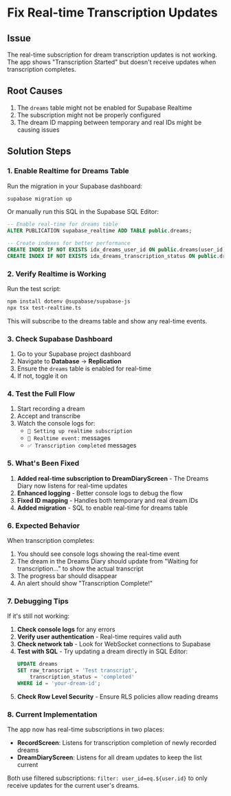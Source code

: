 # Fix Real-time Transcription Updates

## Issue
The real-time subscription for dream transcription updates is not working. The app shows "Transcription Started" but doesn't receive updates when transcription completes.

## Root Causes
1. The `dreams` table might not be enabled for Supabase Realtime
2. The subscription might not be properly configured
3. The dream ID mapping between temporary and real IDs might be causing issues

## Solution Steps

### 1. Enable Realtime for Dreams Table

Run the migration in your Supabase dashboard:

```bash
supabase migration up
```

Or manually run this SQL in the Supabase SQL Editor:

```sql
-- Enable real-time for dreams table
ALTER PUBLICATION supabase_realtime ADD TABLE public.dreams;

-- Create indexes for better performance
CREATE INDEX IF NOT EXISTS idx_dreams_user_id ON public.dreams(user_id);
CREATE INDEX IF NOT EXISTS idx_dreams_transcription_status ON public.dreams(transcription_status);
```

### 2. Verify Realtime is Working

Run the test script:

```bash
npm install dotenv @supabase/supabase-js
npx tsx test-realtime.ts
```

This will subscribe to the dreams table and show any real-time events.

### 3. Check Supabase Dashboard

1. Go to your Supabase project dashboard
2. Navigate to **Database** → **Replication**
3. Ensure the `dreams` table is enabled for real-time
4. If not, toggle it on

### 4. Test the Full Flow

1. Start recording a dream
2. Accept and transcribe
3. Watch the console logs for:
   - `📡 Setting up realtime subscription`
   - `🎯 Realtime event:` messages
   - `✅ Transcription completed` messages

### 5. What's Been Fixed

1. **Added real-time subscription to DreamDiaryScreen** - The Dreams Diary now listens for real-time updates
2. **Enhanced logging** - Better console logs to debug the flow
3. **Fixed ID mapping** - Handles both temporary and real dream IDs
4. **Added migration** - SQL to enable real-time for dreams table

### 6. Expected Behavior

When transcription completes:
1. You should see console logs showing the real-time event
2. The dream in the Dreams Diary should update from "Waiting for transcription..." to show the actual transcript
3. The progress bar should disappear
4. An alert should show "Transcription Complete!"

### 7. Debugging Tips

If it's still not working:

1. **Check console logs** for any errors
2. **Verify user authentication** - Real-time requires valid auth
3. **Check network tab** - Look for WebSocket connections to Supabase
4. **Test with SQL** - Try updating a dream directly in SQL Editor:
   ```sql
   UPDATE dreams 
   SET raw_transcript = 'Test transcript', 
       transcription_status = 'completed'
   WHERE id = 'your-dream-id';
   ```
5. **Check Row Level Security** - Ensure RLS policies allow reading dreams

### 8. Current Implementation

The app now has real-time subscriptions in two places:
- **RecordScreen**: Listens for transcription completion of newly recorded dreams
- **DreamDiaryScreen**: Listens for all dream updates to keep the list current

Both use filtered subscriptions: `filter: user_id=eq.${user.id}` to only receive updates for the current user's dreams.
